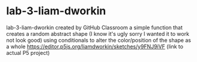 # lab-3-liam-dworkin
lab-3-liam-dworkin created by GitHub Classroom
a simple function that creates a random abstract shape (I know it's ugly sorry I wanted it to work not look good)
using conditionals to alter the color/position of the shape as a whole 
https://editor.p5js.org/liamdworkin/sketches/y9FNJ9iVF (link to actual P5 project)
